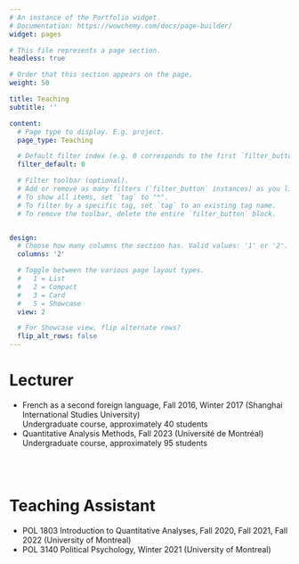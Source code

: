 ```yaml
---
# An instance of the Portfolio widget.
# Documentation: https://wowchemy.com/docs/page-builder/
widget: pages

# This file represents a page section.
headless: true

# Order that this section appears on the page.
weight: 50

title: Teaching
subtitle: ''

content:
  # Page type to display. E.g. project.
  page_type: Teaching

  # Default filter index (e.g. 0 corresponds to the first `filter_button` instance below).
  filter_default: 0

  # Filter toolbar (optional).
  # Add or remove as many filters (`filter_button` instances) as you like.
  # To show all items, set `tag` to "*".
  # To filter by a specific tag, set `tag` to an existing tag name.
  # To remove the toolbar, delete the entire `filter_button` block.


design:
  # Choose how many columns the section has. Valid values: '1' or '2'.
  columns: '2'

  # Toggle between the various page layout types.
  #   1 = List
  #   2 = Compact
  #   3 = Card
  #   5 = Showcase
  view: 2

  # For Showcase view, flip alternate rows?
  flip_alt_rows: false
---
```

# Lecturer
- French as a second foreign language, Fall 2016, Winter 2017 (Shanghai International Studies University) <br/>
Undergraduate course, approximately 40 students
- Quantitative Analysis Methods, Fall 2023 (Université de Montréal) <br/>
Undergraduate course, approximately 95 students
<br/>
<br/>

# Teaching Assistant
- POL 1803 Introduction to Quantitative Analyses, Fall 2020, Fall 2021, Fall 2022 (University of Montreal)
- POL 3140 Political Psychology, Winter 2021 (University of Montreal)

